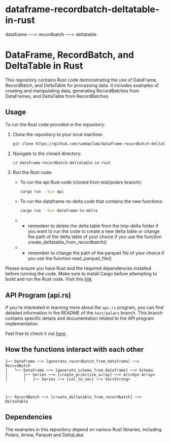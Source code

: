 # dataframe-recordbatch-deltatable-in-rust
dataframe ──> recordbatch ──> deltatable

# DataFrame, RecordBatch, and DeltaTable in Rust

This repository contains Rust code demonstrating the use of DataFrame, RecordBatch, and DeltaTable for processing data. It includes examples of creating and manipulating data, generating RecordBatches from DataFrames, and DeltaTable from RecordBatches.



## Usage

To run the Rust code provided in the repository:

1. Clone the repository to your local machine:

   ```bash
   git clone https://github.com/sambaclab/dataframe-recordbatch-deltatable-in-rust.git
   ```

2. Navigate to the cloned directory:

   ```bash
   cd dataframe-recordbatch-deltatable-in-rust
   ```

3. Run the Rust code:

   - To run the api Rust code (cloned from test/polars branch):

     ```bash
     cargo run --bin api
     ```

   - To run the dataframe-to-delta code that contains the new functions:

     ```bash
     cargo run --bin dataframe-to-delta
     ```
   - - remember to delete the delta table from the tmp-delta folder if you want to run the code to create a new delta table or change the path of the delta table of your choice if you use the function create_deltatable_from_recordbatch()  
   - - remember to change the path of the parquet file of your choice if you use the function read_parquet_file() 


Please ensure you have Rust and the required dependencies installed before running the code.
Make sure to install Cargo before attempting to build and run the Rust code.
Visit this [link](https://doc.rust-lang.org/book/ch01-01-installation.html)

## API Program (api.rs)

If you're interested in learning more about the `api.rs` program, you can find detailed information in the README of the `test/polars` branch. This branch contains specific details and documentation related to the API program implementation.

Feel free to check it out [here](https://github.com/sambaclab/rust-warp-api/tree/test/polars).

## How the functions interact with each other

```
├── DataFrame ──> [generate_recordbatch_from_dataframe] ──> RecordBatch
│   └── DataFrame ──> [generate_schema_from_dataframe] ──> Schema
│       ├── Series ──> [create_primitive_array] ──> Arc<dyn Array>
│       │   ├── Series ──> [col_to_vec] ──> Vec<String>



├── RecordBatch ──> [create_deltatable_from_recordbatch] ──> DeltaTable
```
## Dependencies

The examples in this repository depend on various Rust libraries, including Polars, Arrow, Parquet and DeltaLake.